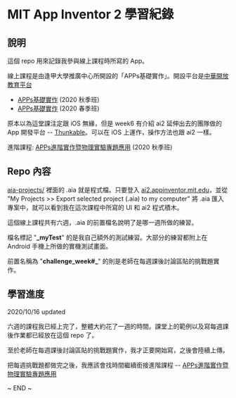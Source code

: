 # MIT App Inventor 2 學習紀錄


## 說明

這個 repo 用來記錄我參與線上課程時所寫的 App。

線上課程是由逢甲大學推廣中心所開設的「APPs基礎實作」。開設平台是[中華開放教育平台](https://www.openedu.tw/)

* [APPs基礎實作](https://courses.openedu.tw/courses/course-v1:FCUx+QA+20014/course/) (2020 秋季班)
* [APPs基礎實作](https://courses.openedu.tw/courses/course-v1:FCUx+QA+20003/course/) (2020 春季班)

原本以為這堂課注定跟 iOS 無緣，但是 week6 有介紹 ai2 延伸出去的團隊做的 App 開發平台 -- [Thunkable](https://thunkable.com)。可以在 iOS 上運作，操作方法也跟 ai2 一樣。

進階課程: [APPs進階實作暨物理實驗專題應用](https://courses.openedu.tw/courses/course-v1:FCUx+QA+20019/course/) (2020 秋季班)


## Repo 內容

[aia-projects/](aia-projects) 裡面的 .aia 就是程式檔。只要登入 [ai2.appinventor.mit.edu](http://ai2.appinventor.mit.edu/)，並從 "My Projects >> Export selected project (.aia) to my computer" 將 .aia 匯入專案中，就可以看到我在這次課程中所寫的 UI 和 ai2 程式積木。

這個線上課程共有六週，.aia 的前置檔名說明了是哪一週所做的練習。

檔名標記 "**_myTest**" 的是我自己額外的測試練習。大部分的練習都附上在 Android 手機上所做的實機測試畫面。

前置名稱為 "**challenge_week#_**" 的則是老師在每週課後討論區貼的挑戰題實作。


## 學習進度

2020/10/16 updated

六週的課程我已經上完了，整體大約花了一週的時間。課堂上的範例以及寫每週課後作業都已經放在這個 repo 了。

至於老師在每週課後討論區貼的挑戰題實作，我才正要開始寫，之後會陸續上傳。

把每週挑戰題都做完之後，我應該會找時間繼續銜接進階課程 -- [APPs進階實作暨物理實驗專題應用](https://courses.openedu.tw/courses/course-v1:FCUx+QA+20019/course/)


~ END ~